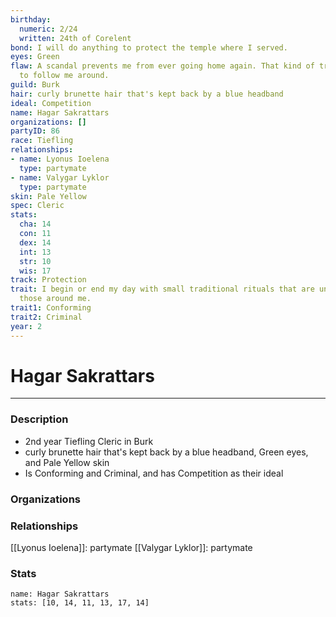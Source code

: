 ```yaml
---
birthday:
  numeric: 2/24
  written: 24th of Corelent
bond: I will do anything to protect the temple where I served.
eyes: Green
flaw: A scandal prevents me from ever going home again. That kind of trouble seems
  to follow me around.
guild: Burk
hair: curly brunette hair that's kept back by a blue headband
ideal: Competition
name: Hagar Sakrattars
organizations: []
partyID: 86
race: Tiefling
relationships:
- name: Lyonus Ioelena
  type: partymate
- name: Valygar Lyklor
  type: partymate
skin: Pale Yellow
spec: Cleric
stats:
  cha: 14
  con: 11
  dex: 14
  int: 13
  str: 10
  wis: 17
track: Protection
trait: I begin or end my day with small traditional rituals that are unfamiliar to
  those around me.
trait1: Conforming
trait2: Criminal
year: 2
---
```

# Hagar Sakrattars
---
### Description
- 2nd year Tiefling Cleric in Burk
- curly brunette hair that's kept back by a blue headband, Green eyes, and Pale Yellow skin
- Is Conforming and Criminal, and has Competition as their ideal

### Organizations
### Relationships
[[Lyonus Ioelena]]: partymate
[[Valygar Lyklor]]: partymate
### Stats
```statblock
name: Hagar Sakrattars
stats: [10, 14, 11, 13, 17, 14]
```